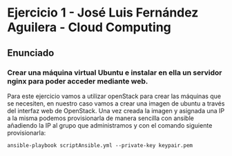 # Ejercicio 1 - José Luis Fernández Aguilera - Cloud Computing
## Enunciado
### Crear una máquina virtual Ubuntu e instalar en ella un servidor nginx para poder acceder mediante web.

Para este ejercicio vamos a utilizar openStack para crear las máquinas que se necesiten, en nuestro caso vamos a crear una imagen de ubuntu a través del interfaz web de OpenStack.
Una vez creada la imagen y asignada una IP a la misma podemos provisionarla de manera sencilla con ansible añadiendo la IP al grupo que administramos y con el comando siguiente provisionarla:
```
ansible-playbook scriptAnsible.yml --private-key keypair.pem
```
